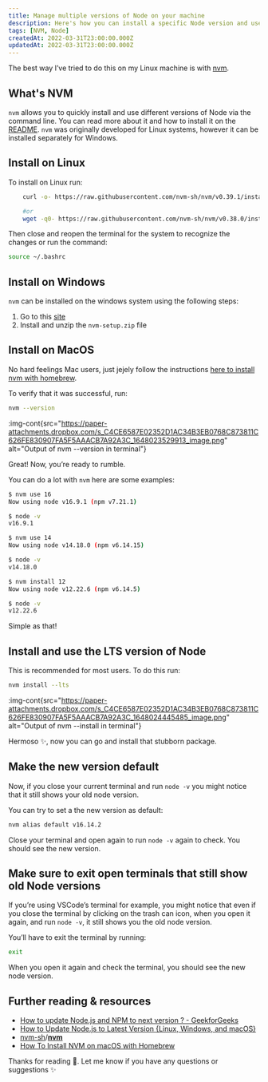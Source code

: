 ```yaml
---
title: Manage multiple versions of Node on your machine
description: Here's how you can install a specific Node version and use different node versions on your machine
tags: [NVM, Node]
createdAt: 2022-03-31T23:00:00.000Z
updatedAt: 2022-03-31T23:00:00.000Z
---
```


The best way I’ve tried to do this on my Linux machine is with [nvm](https://github.com/nvm-sh/nvm).

## What's NVM

`nvm` allows you to quickly install and use different versions of Node via the command line.
You can read more about it and how to install it on the [README](https://github.com/nvm-sh/nvm#readme).
`nvm` was originally developed for Linux systems, however it can be installed separately for Windows.

## Install on Linux

To install on Linux run:

```bash
    curl -o- https://raw.githubusercontent.com/nvm-sh/nvm/v0.39.1/install.sh | bash

    #or
    wget -q0- https://raw.githubusercontent.com/nvm-sh/nvm/v0.38.0/install.sh | bash
```

Then close and reopen the terminal for the system to recognize the changes or run the command:

```bash
source ~/.bashrc
```

## Install on Windows

`nvm` can be installed on the windows system using the following steps:

1. Go to this [site](https://github.com/coreybutler/nvm-windows/releases)
2. Install and unzip the `nvm-setup.zip` file

## Install on MacOS

No hard feelings Mac users, just jejely follow the instructions [here to install nvm with homebrew](https://tecadmin.net/install-nvm-macos-with-homebrew/).

To verify that it was successful, run:

```bash
nvm --version
```

<!-- ![](https://paper-attachments.dropbox.com/s_C4CE6587E02352D1AC34B3EB0768C873811C626FE830907FA5F5AAACB7A92A3C_1648023529913_image.png) -->

<!-- <img-cont src="https://paper-attachments.dropbox.com/s_C4CE6587E02352D1AC34B3EB0768C873811C626FE830907FA5F5AAACB7A92A3C_1648023529913_image.png" alt="Output of nvm --version in terminal" style="zoom:100%;"></img-cont> -->

:img-cont{src="https://paper-attachments.dropbox.com/s_C4CE6587E02352D1AC34B3EB0768C873811C626FE830907FA5F5AAACB7A92A3C_1648023529913_image.png" alt="Output of nvm --version in terminal"}

Great!
Now, you’re ready to rumble.

You can do a lot with `nvm` here are some examples:

```bash
$ nvm use 16
Now using node v16.9.1 (npm v7.21.1)

$ node -v
v16.9.1

$ nvm use 14
Now using node v14.18.0 (npm v6.14.15)

$ node -v
v14.18.0

$ nvm install 12
Now using node v12.22.6 (npm v6.14.5)

$ node -v
v12.22.6
```

Simple as that!

## Install and use the LTS version of Node

This is recommended for most users. To do this run:

```bash
nvm install --lts
```

<!-- ![](https://paper-attachments.dropbox.com/s_C4CE6587E02352D1AC34B3EB0768C873811C626FE830907FA5F5AAACB7A92A3C_1648024445485_image.png) -->

<!-- <img-cont src="https://paper-attachments.dropbox.com/s_C4CE6587E02352D1AC34B3EB0768C873811C626FE830907FA5F5AAACB7A92A3C_1648024445485_image.png" alt="Output of nvm --install in terminal" style="zoom:100%;"></img-cont> -->

:img-cont{src="https://paper-attachments.dropbox.com/s_C4CE6587E02352D1AC34B3EB0768C873811C626FE830907FA5F5AAACB7A92A3C_1648024445485_image.png" alt="Output of nvm --install in terminal"}

Hermoso ✨, now you can go and install that stubborn package.

## Make the new version default

Now, if you close your current terminal and run `node -v` you might notice that it still shows your old node version.

You can try to set a the new version as default:

```bash
nvm alias default v16.14.2
```

Close your terminal and open again to run `node -v` again to check. You should see the new version.

## Make sure to exit open terminals that still show old Node versions

If you’re using VSCode’s terminal for example, you might notice that even if you close the terminal by clicking on the trash can icon, when you open it again, and run `node -v`, it still shows you the old node version.

You’ll have to exit the terminal by running:

```bash
exit
```

When you open it again and check the terminal, you should see the new node version.

## Further reading & resources

- [How to update Node.js and NPM to next version ? - GeekforGeeks](https://www.geeksforgeeks.org/how-to-update-node-js-and-npm-to-next-version/)
- [How to Update Node.js to Latest Version {Linux, Windows, and macOS}](https://phoenixnap.com/kb/update-node-js-version)
- [nvm-sh](https://github.com/nvm-sh)/**[nvm](https://github.com/nvm-sh/nvm)**
- [How To Install NVM on macOS with Homebrew](https://tecadmin.net/install-nvm-macos-with-homebrew/)

Thanks for reading 💖. Let me know if you have any questions or suggestions ✨
